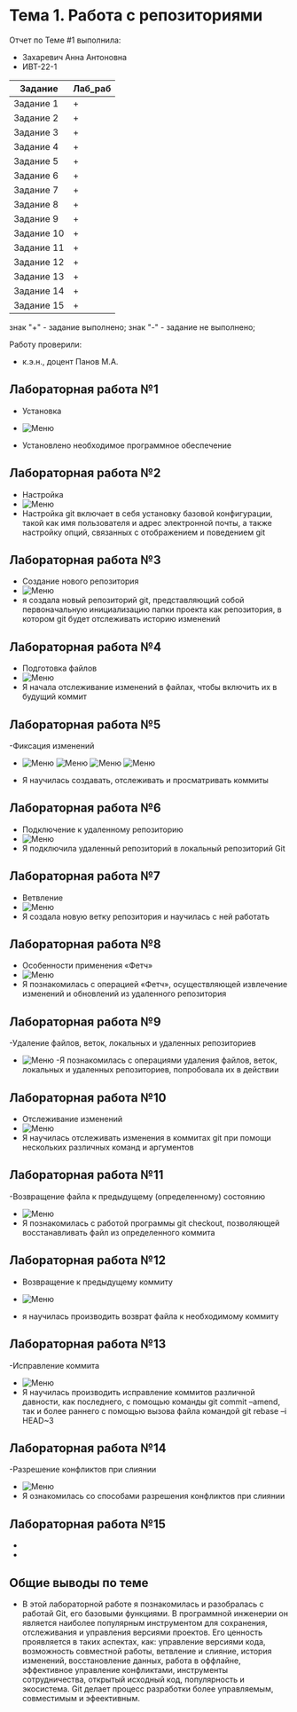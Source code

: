 # Тема 1. Работа с репозиториями
Отчет по Теме #1 выполнила:
- Захаревич Анна Антоновна
- ИВТ-22-1

| Задание | Лаб_раб | 
| ------ | ------ |
| Задание 1 | + |
| Задание 2 | + |
| Задание 3 | + |
| Задание 4 | + |
| Задание 5 | + |
| Задание 6 | + |
| Задание 7 | + |
| Задание 8 | + |
| Задание 9 | + |
| Задание 10 | + |
| Задание 11 | + |
| Задание 12 | + |
| Задание 13 | + |
| Задание 14 | + |
| Задание 15 | + |

знак "+" - задание выполнено; знак "-" - задание не выполнено;

Работу проверили:
- к.э.н., доцент Панов М.А.

## Лабораторная работа №1
- Установка
- ![Меню](https://github.com/AnnaZakharevich/-/blob/main/pic/1.png)

- Установлено необходимое программное обеспечение


## Лабораторная работа №2
- Настройка
-  ![Меню](https://github.com/AnnaZakharevich/-/blob/main/pic/2.png)
- Настройка git включает в себя установку базовой конфигурации, такой как имя пользователя и адрес электронной почты, а также настройку опций, связанных с отображением и поведением git

## Лабораторная работа №3
- Создание нового репозитория
- ![Меню](https://github.com/AnnaZakharevich/-/blob/main/pic/3.png)
- я создала новый репозиторий git, представляющий собой первоначальную инициализацию папки проекта как репозитория, в котором git будет отслеживать историю изменений

## Лабораторная работа №4
- Подготовка файлов
- ![Меню](https://github.com/AnnaZakharevich/-/blob/main/pic/4.png)
- Я начала отслеживание изменений в файлах, чтобы включить их в будущий коммит

## Лабораторная работа №5
-Фиксация изменений 
- ![Меню](https://github.com/AnnaZakharevich/-/blob/main/pic/5.1.png)
 ![Меню](https://github.com/AnnaZakharevich/-/blob/main/pic/5.2.png)
![Меню](https://github.com/AnnaZakharevich/-/blob/main/pic/5.3.png)
![Меню](https://github.com/AnnaZakharevich/-/blob/main/pic/5.4.png)
 
 
- Я научилась создавать, отслеживать и просматривать коммиты

## Лабораторная работа №6
- Подключение к удаленному репозиторию
- ![Меню](https://github.com/AnnaZakharevich/-/blob/main/pic/6.png)
- Я подключила удаленный репозиторий в локальный репозиторий Git
## Лабораторная работа №7
- Ветвление
- ![Меню](https://github.com/AnnaZakharevich/-/blob/main/pic/7.png)
- Я создала новую ветку репозитория и научилась с ней работать 

## Лабораторная работа №8
- Особенности применения «Фетч»
- ![Меню](https://github.com/AnnaZakharevich/-/blob/main/pic/8.png)
- Я познакомилась с операцией «Фетч», осуществляющей извлечение изменений и обновлений из удаленного репозитория

## Лабораторная работа №9
-Удаление файлов, веток, локальных и удаленных репозиториев
-  ![Меню](https://github.com/AnnaZakharevich/-/blob/main/pic/9.png)
-Я познакомилась с операциями удаления файлов, веток, локальных и удаленных репозиториев, попробовала их в действии

## Лабораторная работа №10
- Отслеживание изменений  
- ![Меню](https://github.com/AnnaZakharevich/-/blob/main/pic/10.png)
- Я научилась отслеживать изменения в коммитах git при помощи нескольких различных команд и аргументов 

## Лабораторная работа №11
-Возвращение файла к предыдущему (определенному) состоянию
- ![Меню](https://github.com/AnnaZakharevich/-/blob/main/pic/11.png)
- Я познакомилась с работой программы git checkout, позволяющей восстанавливать файл из определенного коммита

## Лабораторная работа №12
- Возвращение к предыдущему коммиту
- ![Меню](https://github.com/AnnaZakharevich/-/blob/main/pic/12.png)

- я научилась производить возврат файла к необходимому коммиту
 ## Лабораторная работа №13
-Исправление коммита
- ![Меню](https://github.com/AnnaZakharevich/-/blob/main/pic/13.png)
- Я научилась производить исправление коммитов различной давности, как последнего, с помощью команды git commit –amend, так и более раннего с помощью вызова файла командой git rebase –i HEAD~3

## Лабораторная работа №14
-Разрешение конфликтов при слиянии
- ![Меню](https://github.com/AnnaZakharevich/-/blob/main/pic/14.png)
- Я ознакомилась со способами разрешения конфликтов при слиянии 

## Лабораторная работа №15
-
-

## Общие выводы по теме
- В этой лабораторной работе я познакомилась и разобралась с работай Git, его базовыми функциями. В программной инженерии он является наиболее популярным инструментом для сохранения, отслеживания и управления версиями проектов. Его ценность проявляется в таких аспектах, как: управление версиями кода, возможность совместной работы, ветвление и слияние, история изменений, восстановление данных, работа в оффлайне, эффективное управление конфликтами, инструменты сотрудничества, открытый исходный код, популярность и экосистема. Git делает процесс разработки более управляемым, совместимым и эфеективным.
